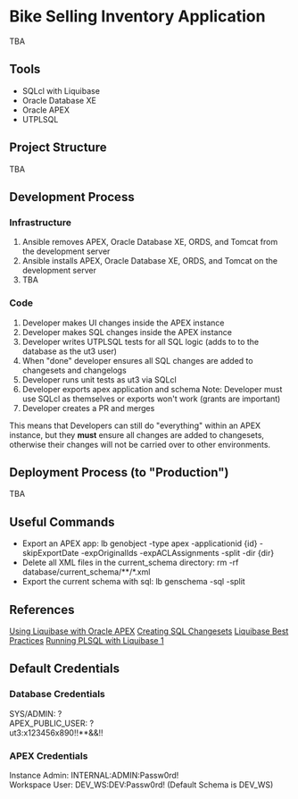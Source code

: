 # Bike Selling Inventory Application

TBA

## Tools

- SQLcl with Liquibase
- Oracle Database XE
- Oracle APEX
- UTPLSQL

## Project Structure

TBA

## Development Process

### Infrastructure

1. Ansible removes APEX, Oracle Database XE, ORDS, and Tomcat from the development server 
2. Ansible installs APEX, Oracle Database XE, ORDS, and Tomcat on the development server
3. TBA

### Code

1. Developer makes UI changes inside the APEX instance
2. Developer makes SQL changes inside the APEX instance
3. Developer writes UTPLSQL tests for all SQL logic (adds to to the database as the ut3 user)
4. When "done" developer ensures all SQL changes are added to changesets and changelogs
5. Developer runs unit tests as ut3 via SQLcl
6. Developer exports apex application and schema 
    Note: Developer must use SQLcl as themselves or exports won't work (grants are important)
7. Developer creates a PR and merges

This means that Developers can still do "everything" within an APEX instance, but they **must** ensure all changes are added to changesets, otherwise their changes will not be carried over to other environments.

## Deployment Process (to "Production")

TBA

## Useful Commands

- Export an APEX app: lb genobject -type apex -applicationid {id} -skipExportDate -expOriginalIds -expACLAssignments -split -dir {dir}
- Delete all XML files in the current_schema directory: rm -rf database/current_schema/**/*.xml
- Export the current schema with sql: lb genschema -sql -split

## References

[Using Liquibase with Oracle APEX](https://oracle-base.com/articles/misc/liquibase-deploying-oracle-application-express-apex-applications)
[Creating SQL Changesets](https://docs.liquibase.com/concepts/changelogs/sql-format.html)
[Liquibase Best Practices](https://docs.liquibase.com/concepts/bestpractices.html)
[Running PLSQL with Liquibase 1](https://stackoverflow.com/questions/47156510/liquibase-migration-with-oracle-pl-sql-function-gets-pls-00103)

## Default Credentials

### Database Credentials

SYS/ADMIN: ?  
APEX_PUBLIC_USER: ?  
ut3:x123456x890!!**&&!!  

### APEX Credentials

Instance Admin: INTERNAL:ADMIN:Passw0rd!  
Workspace User: DEV_WS:DEV:Passw0rd! (Default Schema is DEV_WS)
